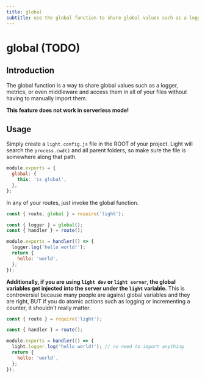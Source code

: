 ```yaml
---
title: global
subtitle: use the global function to share global values such as a logger
---
```


# global \(TODO\)

## Introduction

The global function is a way to share global values such as a logger, metrics, or even middleware and access them in all of your files without having to manually import them.

**This feature does not work in serverless mode!**

## Usage

Simply create a `light.config.js` file in the ROOT of your project. Light will search the `process.cwd()` and all parent folders, so make sure the file is somewhere along that path.

```javascript
module.exports = {
  global: {
    this: 'is global',
  },
};
```

In any of your routes, just invoke the global function.

```javascript
const { route, global } = require('light');

const { logger } = global();
const { handler } = route();

module.exports = handler(() => {
  logger.log('hello world!');
  return {
    hello: 'world',
  };
});
```

**Additionally, if you are using `light dev` or `light server`, the global variables get injected into the server under the `light` variable.** This is controversial because many people are against global variables and they are right, BUT if you do atomic actions such as logging or incrementing a counter, it shouldn't really matter.

```javascript
const { route } = require('light');

const { handler } = route();

module.exports = handler(() => {
  light.logger.log('hello world!'); // no need to import anything
  return {
    hello: 'world',
  };
});
```

